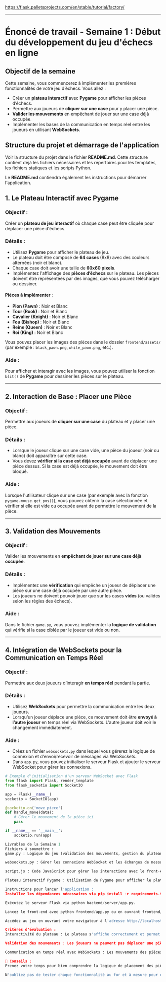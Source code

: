 https://flask.palletsprojects.com/en/stable/tutorial/factory/

---

# Énoncé de travail - Semaine 1 : Début du développement du jeu d'échecs en ligne

## Objectif de la semaine
Cette semaine, vous commencerez à implémenter les premières fonctionnalités de votre jeu d’échecs. Vous allez :
- Créer un **plateau interactif** avec **Pygame** pour afficher les pièces d’échecs.
- Permettre aux joueurs de **cliquer sur une case** pour y placer une pièce.
- **Valider les mouvements** en empêchant de jouer sur une case déjà occupée.
- Implémenter les bases de la communication en temps réel entre les joueurs en utilisant **WebSockets**.

## Structure du projet et démarrage de l'application

Voir la structure du projet dans le fichier **README.md**. Cette structure contient déjà les fichiers nécessaires et les répertoires pour les templates, les fichiers statiques et les scripts Python.

Le **README.md** contiendra également les instructions pour démarrer l'application.

## 1. Le Plateau Interactif avec Pygame

### Objectif :
Créer un **plateau de jeu interactif** où chaque case peut être cliquée pour déplacer une pièce d'échecs.

### Détails :
- Utilisez **Pygame** pour afficher le plateau de jeu.
- Le plateau doit être composé de **64 cases** (8x8) avec des couleurs alternées (noir et blanc).
- Chaque case doit avoir une taille de **60x60 pixels**.
- Implémentez l'affichage des **pièces d’échecs** sur le plateau. Les pièces doivent être représentées par des images, que vous pouvez télécharger ou dessiner.

#### Pièces à implémenter :
- **Pion (Pawn)** : Noir et Blanc
- **Tour (Rook)** : Noir et Blanc
- **Cavalier (Knight)** : Noir et Blanc
- **Fou (Bishop)** : Noir et Blanc
- **Reine (Queen)** : Noir et Blanc
- **Roi (King)** : Noir et Blanc

Vous pouvez placer les images des pièces dans le dossier `frontend/assets/` (par exemple : `black_pawn.png`, `white_pawn.png`, etc.).

### Aide :
Pour afficher et interagir avec les images, vous pouvez utiliser la fonction `blit()` de **Pygame** pour dessiner les pièces sur le plateau.

---

## 2. Interaction de Base : Placer une Pièce

### Objectif :
Permettre aux joueurs de **cliquer sur une case** du plateau et y placer une pièce.

### Détails :
- Lorsque le joueur clique sur une case vide, une pièce du joueur (noir ou blanc) doit apparaître sur cette case.
- Vous devez **vérifier si la case est déjà occupée** avant de déplacer une pièce dessus. Si la case est déjà occupée, le mouvement doit être bloqué.
  
### Aide :
Lorsque l'utilisateur clique sur une case (par exemple avec la fonction `pygame.mouse.get_pos()`), vous pouvez obtenir la case sélectionnée et vérifier si elle est vide ou occupée avant de permettre le mouvement de la pièce.

---

## 3. Validation des Mouvements

### Objectif :
Valider les mouvements en **empêchant de jouer sur une case déjà occupée**.

### Détails :
- Implémentez une **vérification** qui empêche un joueur de déplacer une pièce sur une case déjà occupée par une autre pièce.
- Les joueurs ne doivent pouvoir jouer que sur les cases **vides** (ou valides selon les règles des échecs).
  
### Aide :
Dans le fichier `game.py`, vous pouvez implémenter la **logique de validation** qui vérifie si la case ciblée par le joueur est vide ou non.

---

## 4. Intégration de WebSockets pour la Communication en Temps Réel

### Objectif :
Permettre aux deux joueurs d’interagir **en temps réel** pendant la partie.

### Détails :
- Utilisez **WebSockets** pour permettre la communication entre les deux joueurs.
- Lorsqu’un joueur déplace une pièce, ce mouvement doit être **envoyé à l’autre joueur** en temps réel via WebSockets. L'autre joueur doit voir le changement immédiatement.
  
### Aide :
- Créez un fichier `websockets.py` dans lequel vous gérerez la logique de connexion et d'envoi/recevoir de messages via WebSockets.
- Dans `app.py`, vous pouvez initialiser le serveur Flask et ajouter le serveur WebSocket pour gérer les connexions.

```python
# Exemple d'initialisation d'un serveur WebSocket avec Flask
from flask import Flask, render_template
from flask_socketio import SocketIO

app = Flask(__name__)
socketio = SocketIO(app)

@socketio.on('move_piece')
def handle_move(data):
    # Gérer le mouvement de la pièce ici
    pass

if __name__ == '__main__':
    socketio.run(app)

Livrables de la Semaine 1
Fichiers à soumettre :
game.py : Logique du jeu (validation des mouvements, gestion du plateau, etc.).

websockets.py : Gérer les connexions WebSocket et les échanges de messages entre les joueurs.

script.js : Code JavaScript pour gérer les interactions avec le front-end (cliquer sur une case, déplacer une pièce).

Plateau interactif Pygame : Utilisation de Pygame pour afficher le plateau et les pièces, et permettre l’interaction de base.

Instructions pour lancer l'application :
Installez les dépendances nécessaires via pip install -r requirements.txt.

Exécutez le serveur Flask via python backend/server/app.py.

Lancez le front-end avec python frontend/app.py ou en ouvrant frontend/templates/index.html dans votre navigateur.

Accédez au jeu en ouvrant votre navigateur à l'adresse http://localhost:5000.

Critères d'évaluation :
Interactivité du plateau : Le plateau s'affiche correctement et permet de déplacer les pièces via des clics.

Validation des mouvements : Les joueurs ne peuvent pas déplacer une pièce sur une case déjà occupée.

Communication en temps réel avec WebSockets : Les mouvements des pièces sont visibles en temps réel par l'autre joueur.

🎯 Conseils :
Prenez votre temps pour bien comprendre la logique de placement des pièces et la communication WebSocket.

N'oubliez pas de tester chaque fonctionnalité au fur et à mesure pour éviter les bugs.